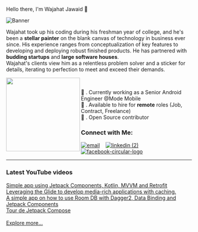 Hello there, I'm Wajahat Jawaid 👋


![Banner](https://user-images.githubusercontent.com/13690429/182085310-27824afd-4455-4285-ab3e-18f5a32d63ad.png)


Wajahat took up his coding during his freshman year of college, and he's been a <b>stellar painter</b> on the blank canvas of technology in business ever since. His experience ranges from conceptualization of key features to developing and deploying robust finished products. He has partnered with <b>budding startups</b> and <b>large software houses</b>.<br />Wajahat's clients view him as a relentless problem solver and a sticker for details, iterating to perfection to meet and exceed their demands.

<img  align="left" src="https://user-images.githubusercontent.com/13690429/182041776-677a2189-16fe-4e87-8b99-ca9e11d3f60d.gif" width="200" height="200">

&nbsp;&nbsp;&nbsp;&nbsp;&nbsp;<p float="left">

🔭 . Currently working as a Senior Android Engineer @Mode Mobile <br />
🌱 . Available to hire for <b>remote</b> roles (Job, Contract, Freelance) <br /> 
🏓 . Open Source contributor
</p>

### Connect with Me:
<a href="mailto:wajahatjawaid@gmail.com">![email](https://user-images.githubusercontent.com/13690429/181525733-e9fa54ae-b494-4d9c-a03e-266d6f7ea288.png)</a>&nbsp;&nbsp;&nbsp;
<a href="https://www.linkedin.com/in/wajahat-jawaid-99828b47">![linkedin (2)](https://user-images.githubusercontent.com/13690429/181523715-4340aabc-674f-44f2-bd3e-ed0f21ead8db.png)</a>&nbsp;&nbsp;&nbsp;
<a href="https://www.facebook.com/wajahatjawaid1">![facebook-circular-logo](https://user-images.githubusercontent.com/13690429/181523883-f4d9c050-114a-4133-a126-ea759b6ba467.png)</a>

<hr />

### Latest YouTube videos

<a href="https://youtube.com/shorts/bud06SJW9NU">Simple app using Jetpack Components, Kotlin, MVVM and Retrofit</a><br />
<a href="https://youtube.com/shorts/VvrY68di4pg">Leveraging the Glide to develop media-rich applications with caching.</a><br />
<a href="https://youtube.com/shorts/los89ghSS34">A simple app on how to use Room DB with Dagger2, Data Binding and Jetpack Components</a><br />
<a href="https://youtube.com/shorts/hYS97dskkld">Tour de Jetpack Compose</a><br /><br />
<a href="https://www.youtube.com/channel/UCz77ZDY7pS9UYFk8X1ByWKw">Explore more...</a>
